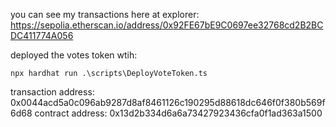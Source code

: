 you can see my transactions here at explorer:
https://sepolia.etherscan.io/address/0x92FE67bE9C0697ee32768cd2B2BCDC411774A056

deployed the votes token wtih:
```shell
npx hardhat run .\scripts\DeployVoteToken.ts 
```
transaction address:  0x0044acd5a0c096ab9287d8af8461126c190295d88618dc646f0f380b569f6d68
contract address:  0x13d2b334d6a6a73427923436cfa0f1ad363a1500



